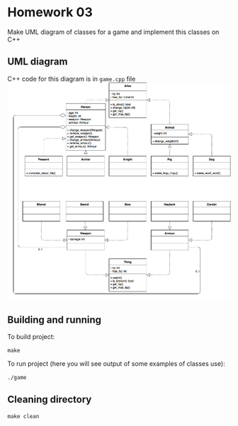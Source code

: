 # Homework 03
Make UML diagram of classes for a game and implement this classes on C++

## UML diagram
C++ code for this diagram is in `game.cpp` file
![UML diagram of classes](game.png)

## Building and running
To build project:
```
make
```

To run project (here you will see output of some examples of classes use):
```
./game
```

## Cleaning directory
```
make clean
```
